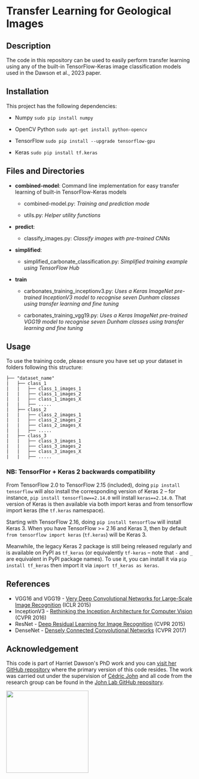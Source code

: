 # Transfer Learning for Geological Images

## Description
The code in this repository can be used to easily perform transfer learning using any of the built-in TensorFlow-Keras image classification models used in the Dawson et al., 2023 paper.

## Installation
This project has the following dependencies:

- Numpy `sudo pip install numpy`

- OpenCV Python `sudo apt-get install python-opencv`

- TensorFlow `sudo pip install --upgrade tensorflow-gpu`

- Keras `sudo pip install tf.keras` 


## Files and Directories

- **combined-model**: Command line implementation for easy transfer learning of built-in TensorFlow-Keras models
    - combined-model.py: *Training and prediction mode*

    - utils.py: *Helper utility functions*
 
- **predict**:
    - classify_images.py: *Classify images with pre-trained CNNs*

- **simplified**:
    - simplified_carbonate_classification.py: *Simplified training example using TensorFlow Hub*

- **train**
    - carbonates_training_inceptionv3.py: *Uses a Keras ImageNet pre-trained InceptionV3 model to recognise seven Dunham classes using transfer learning and fine tuning*
      
    - carbonates_training_vgg19.py: *Uses a Keras ImageNet pre-trained VGG19 model to recognise seven Dunham classes using transfer learning and fine tuning*


## Usage
To use the training code, please ensure you have set up your dataset in folders following this structure:

    ├── "dataset_name"                   
    |   ├── class_1
    |   |   ├── class_1_images_1
    |   |   ├── class_1_images_2
    |   |   ├── class_1_images_X
    |   |   ├── .....
    |   ├── class_2
    |   |   ├── class_2_images_1
    |   |   ├── class_2_images_2
    |   |   ├── class_2_images_X
    |   |   ├── .....
    |   ├── class_3
    |   |   ├── class_3_images_1
    |   |   ├── class_3_images_2
    |   |   ├── class_3_images_X
    |   |   ├── .....


### NB: TensorFlor + Keras 2 backwards compatibility

From TensorFlow 2.0 to TensorFlow 2.15 (included), doing `pip install tensorflow` will also install the corresponding version of Keras 2 – for instance, `pip install tensorflow==2.14.0` will install `keras==2.14.0`. That version of Keras is then available via both import keras and from tensorflow import keras (the `tf.keras` namespace).

Starting with TensorFlow 2.16, doing `pip install tensorflow` will install Keras 3. When you have TensorFlow >= 2.16 and Keras 3, then by default `from tensorflow import keras` (`tf.keras`) will be Keras 3.

Meanwhile, the legacy Keras 2 package is still being released regularly and is available on PyPI as `tf_keras` (or equivalently `tf-keras` – note that `-` and `_` are equivalent in PyPI package names). To use it, you can install it via `pip install tf_keras` then import it via `import tf_keras as keras`.

## References

* VGG16 and VGG19 - [Very Deep Convolutional Networks for Large-Scale Image Recognition](https://arxiv.org/abs/1409.1556) (ICLR 2015)
* InceptionV3 - [Rethinking the Inception Architecture for Computer Vision](https://arxiv.org/abs/1512.00567) (CVPR 2016)
* ResNet - [Deep Residual Learning for Image Recognition](https://arxiv.org/abs/1512.03385) (CVPR 2015)
* DenseNet - [Densely Connected Convolutional Networks](https://arxiv.org/abs/1608.06993) (CVPR 2017)


## Acknowledgement
This code is part of Harriet Dawson's PhD work and you can [visit her GitHub repository](https://github.com/harrietldawson) where the primary version of this code resides. The work was carried out under the supervision of [Cédric John](https://github.com/cedricmjohn) and all code from the research group can be found in the [John Lab GitHub repository](https://github.com/johnlab-research).

<a href="https://www.john-lab.org">
<img src="https://www.john-lab.org/wp-content/uploads/2023/01/footer_small_logo.png" style="width:220px">
</a>
